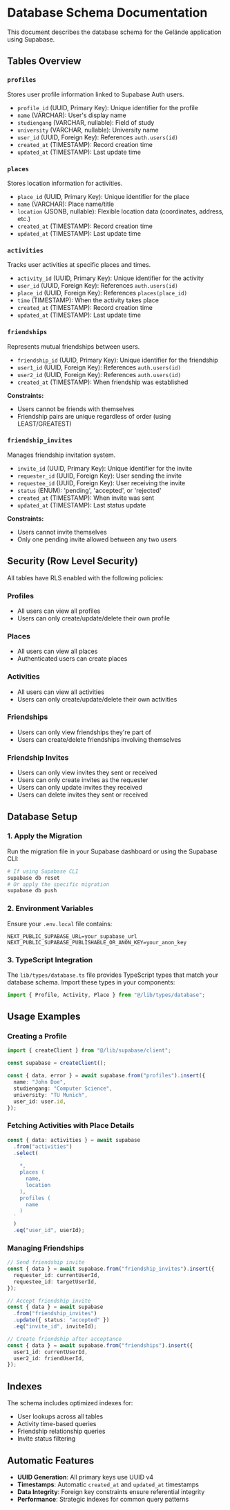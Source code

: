 # Database Schema Documentation

This document describes the database schema for the Geländе application using Supabase.

## Tables Overview

### `profiles`

Stores user profile information linked to Supabase Auth users.

- `profile_id` (UUID, Primary Key): Unique identifier for the profile
- `name` (VARCHAR): User's display name
- `studiengang` (VARCHAR, nullable): Field of study
- `university` (VARCHAR, nullable): University name
- `user_id` (UUID, Foreign Key): References `auth.users(id)`
- `created_at` (TIMESTAMP): Record creation time
- `updated_at` (TIMESTAMP): Last update time

### `places`

Stores location information for activities.

- `place_id` (UUID, Primary Key): Unique identifier for the place
- `name` (VARCHAR): Place name/title
- `location` (JSONB, nullable): Flexible location data (coordinates, address, etc.)
- `created_at` (TIMESTAMP): Record creation time
- `updated_at` (TIMESTAMP): Last update time

### `activities`

Tracks user activities at specific places and times.

- `activity_id` (UUID, Primary Key): Unique identifier for the activity
- `user_id` (UUID, Foreign Key): References `auth.users(id)`
- `place_id` (UUID, Foreign Key): References `places(place_id)`
- `time` (TIMESTAMP): When the activity takes place
- `created_at` (TIMESTAMP): Record creation time
- `updated_at` (TIMESTAMP): Last update time

### `friendships`

Represents mutual friendships between users.

- `friendship_id` (UUID, Primary Key): Unique identifier for the friendship
- `user1_id` (UUID, Foreign Key): References `auth.users(id)`
- `user2_id` (UUID, Foreign Key): References `auth.users(id)`
- `created_at` (TIMESTAMP): When friendship was established

**Constraints:**

- Users cannot be friends with themselves
- Friendship pairs are unique regardless of order (using LEAST/GREATEST)

### `friendship_invites`

Manages friendship invitation system.

- `invite_id` (UUID, Primary Key): Unique identifier for the invite
- `requester_id` (UUID, Foreign Key): User sending the invite
- `requestee_id` (UUID, Foreign Key): User receiving the invite
- `status` (ENUM): 'pending', 'accepted', or 'rejected'
- `created_at` (TIMESTAMP): When invite was sent
- `updated_at` (TIMESTAMP): Last status update

**Constraints:**

- Users cannot invite themselves
- Only one pending invite allowed between any two users

## Security (Row Level Security)

All tables have RLS enabled with the following policies:

### Profiles

- All users can view all profiles
- Users can only create/update/delete their own profile

### Places

- All users can view all places
- Authenticated users can create places

### Activities

- All users can view all activities
- Users can only create/update/delete their own activities

### Friendships

- Users can only view friendships they're part of
- Users can create/delete friendships involving themselves

### Friendship Invites

- Users can only view invites they sent or received
- Users can only create invites as the requester
- Users can only update invites they received
- Users can delete invites they sent or received

## Database Setup

### 1. Apply the Migration

Run the migration file in your Supabase dashboard or using the Supabase CLI:

```bash
# If using Supabase CLI
supabase db reset
# Or apply the specific migration
supabase db push
```

### 2. Environment Variables

Ensure your `.env.local` file contains:

```
NEXT_PUBLIC_SUPABASE_URL=your_supabase_url
NEXT_PUBLIC_SUPABASE_PUBLISHABLE_OR_ANON_KEY=your_anon_key
```

### 3. TypeScript Integration

The `lib/types/database.ts` file provides TypeScript types that match your database schema. Import these types in your components:

```typescript
import { Profile, Activity, Place } from "@/lib/types/database";
```

## Usage Examples

### Creating a Profile

```typescript
import { createClient } from "@/lib/supabase/client";

const supabase = createClient();

const { data, error } = await supabase.from("profiles").insert({
  name: "John Doe",
  studiengang: "Computer Science",
  university: "TU Munich",
  user_id: user.id,
});
```

### Fetching Activities with Place Details

```typescript
const { data: activities } = await supabase
  .from("activities")
  .select(
    `
    *,
    places (
      name,
      location
    ),
    profiles (
      name
    )
  `
  )
  .eq("user_id", userId);
```

### Managing Friendships

```typescript
// Send friendship invite
const { data } = await supabase.from("friendship_invites").insert({
  requester_id: currentUserId,
  requestee_id: targetUserId,
});

// Accept friendship invite
const { data } = await supabase
  .from("friendship_invites")
  .update({ status: "accepted" })
  .eq("invite_id", inviteId);

// Create friendship after acceptance
const { data } = await supabase.from("friendships").insert({
  user1_id: currentUserId,
  user2_id: friendUserId,
});
```

## Indexes

The schema includes optimized indexes for:

- User lookups across all tables
- Activity time-based queries
- Friendship relationship queries
- Invite status filtering

## Automatic Features

- **UUID Generation**: All primary keys use UUID v4
- **Timestamps**: Automatic `created_at` and `updated_at` timestamps
- **Data Integrity**: Foreign key constraints ensure referential integrity
- **Performance**: Strategic indexes for common query patterns
